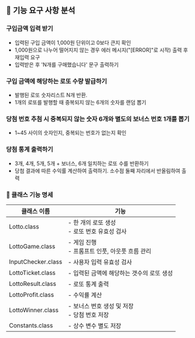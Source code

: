 ## 🚀 기능 요구 사항 분석

### 구입금액 입력 받기
- 입력된 구입 금액이 1,000원 단위이고 0보다 큰지 확인
- 1,000원으로 나누어 떨어지지 않는 경우 에러 메시지("[ERROR]"로 시작) 출력 후 재입력 요구
- 입력받은 후 'N개를 구매했습니다' 문구 출력하기

### 구입 금액에 해당하는 로또 수량 발급하기
- 발행된 로또 숫자리스트 N개 반환.
- 1개의 로또를 발행할 때 중복되지 않는 6개의 숫자를 랜덤 뽑기

### 당첨 번호 추첨 시 중복되지 않는 숫자 6개와 별도의 보너스 번호 1개를 뽑기
- 1~45 사이의 숫자인지, 중복되는 번호가 없는지 확인

### 당첨 통계 출력하기
- 3개, 4개, 5개, 5개 + 보너스, 6개 일치하는 로또 수를 반환하기
- 당첨 결과에 따른 수익률 계산하여 출력하기. 소수점 둘째 자리에서 반올림하여 출력

### 🍒 클래스 기능 명세

| 클래스 이름           | 기능                                                    |
|---------------------|---------------------------------------------------------|
| Lotto.class         | - 한 개의 로또 생성<br>- 로또 번호 유효성 검사          |
| LottoGame.class     | - 게임 진행<br>- 프롬프트 인풋, 아웃풋 흐름 관리      |
| InputChecker.class  | - 사용자 입력 유효성 검사                               |
| LottoTicket.class   | - 입력된 금액에 해당하는 갯수의 로또 생성              |
| LottoResult.class   | - 로또 통계 출력                                       |
| LottoProfit.class   | - 수익률 계산                                          |
| LottoWinner.class   | - 보너스 번호 생성 및 저장<br>- 당첨 번호 저장          |
| Constants.class     | - 상수 변수 별도 저장                                   |
